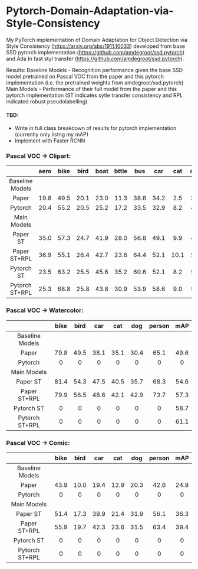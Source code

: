 # Pytorch-Domain-Adaptation-via-Style-Consistency

My PyTorch implementation of Domain Adaptation for Object Detection via Style Consistency (https://arxiv.org/abs/1911.10033) developed from base SSD pytorch implementation (https://github.com/amdegroot/ssd.pytorch) and Ada In fast styl transfer (https://github.com/amdegroot/ssd.pytorch).


Results:
Baseline Models - Recognition performance given the base SSD model pretrained on Pascal VOC from the paper and this pytorch implementation (i.e. the pretrained weights from amdegroot/ssd.pytorch)
Main Models - Performance of their full model from the paper and this pytorch implementation (ST indicates sytle transfer consistency and RPL indicated robust pseudolabelling)

#### TBD:
* Write in full class breakdown of results for pytorch implementation (currently only listng my mAP)
* Implement with Faster RCNN
  
 
### Pascal VOC -> Clipart:
|   | aero | bike | bird | boat | bttle | bus | car | cat | chair | cow | table | dog | horse | mbike | person | plant | sheep | sofa | train | tv | mAP |
| :---: | :---: | :---: | :---: | :---: | :---: | :---: | :---: | :---: | :---: | :---: | :---: | :---: | :---: | :---: | :---: | :---: | :---: | :---: | :---: | :---: | :---: |
| Baseline Models |
| Paper | 19.8 | 49.5 | 20.1 | 23.0 | 11.3 | 38.6 | 34.2 | 2.5 | 39.1 | 21.6 | 27.3 | 10.8 | 32.5 | 54.1 | 45.3 | 31.2 | 19.0 | 19.5 | 19.1 | 17.9 | 26.8 |
| Pytorch | 20.4 | 55.2 | 20.5 | 25.2 | 17.2 | 33.5 | 32.9| 8.2| 44.6 | 11.0 | 30.1 | 7.8 | 26.5 | 47.0 | 36.7 | 28.3 | 2.3 | 20.2 | 26.6 | 19.8 | 25.7 |
| Main Models|
| Paper ST | 35.0 | 57.3 | 24.7 | 41.9 | 28.0 | 56.8 | 49.1 | 9.9 | 49.3 | 55.6 | 44.0 | 16.5 | 42.3 | 83.1 | 65.0 | 42.8 | 17.7 | 43.9 | 42.0 | 52.6 | 42.9 |
| Paper ST+RPL | 36.9 | 55.1 | 26.4 | 42.7 | 23.6 | 64.4 | 52.1 | 10.1 | 50.9 | 57.2 | 48.2 | 16.2 | 45.9 | 83.7 | 69.5 | 41.5 | 21.6 | 46.1 | 48.3 | 55.7 | 44.8 |
| Pytorch ST | 23.5 | 63.2 | 25.5 | 45.6 | 35.2 | 60.6 | 52.1 | 8.2 | 52.1 | 56.5 | 53.4 | 14.7 | 35.0 | 65.4 | 66.3 | 48.4 | 20.8 | 33.3 | 44.1 | 52.7| 42.8 |
| Pytorch ST+RPL | 25.3 | 68.8 | 25.8 | 43.8 | 30.9 | 53.9 | 58.6 | 9.0 | 53.2 | 61.4 | 56.3 | 17.2 | 39.9| 76.3 | 71.6 | 49.2 | 25.1 | 32.9 | 47.5 | 55.2 | 45.1 |



### Pascal VOC -> Watercolor:
|   | bike | bird | car | cat | dog | person | mAP |
| :---: | :---: | :---: | :---: | :---: | :---: | :---: | :---: |
| Baseline Models |
| Paper | 79.8 | 49.5 | 38.1 | 35.1 | 30.4 | 65.1 | 49.6 |
| Pytorch | 0 | 0 | 0 | 0 | 0 | 0 | 0 | 
| Main Models|
| Paper ST | 81.4| 54.3 | 47.5 | 40.5 | 35.7 | 68.3 | 54.6 |
| Paper ST+RPL |79.9 | 56.5 | 48.6 | 42.1 | 42.9 | 73.7 | 57.3 |
| Pytorch ST | 0 | 0 | 0 | 0 | 0 | 0 | 58.7 | 
| Pytorch ST+RPL | 0 | 0 | 0 | 0 | 0 | 0 | 61.1 | 


### Pascal VOC -> Comic:
|   | bike | bird | car | cat | dog | person | mAP |
| :---: | :---: | :---: | :---: | :---: | :---: | :---: | :---: |
| Baseline Models |
| Paper | 43.9 | 10.0 | 19.4 | 12.9 | 20.3 | 42.6 | 24.9 | 
| Pytorch | 0 | 0 | 0 | 0 | 0 | 0 | 0 | 
| Main Models|
| Paper ST | 51.4 | 17.3 | 39.9 | 21.4 | 31.9 | 56.1 | 36.3 |
| Paper ST+RPL | 55.9 | 19.7 | 42.3 | 23.6 | 31.5 | 63.4 | 39.4 |
| Pytorch ST | 0 | 0 | 0 | 0 | 0 | 0 | 0 | 
| Pytorch ST+RPL | 0 | 0 | 0 | 0 | 0 | 0 | 0 | 
